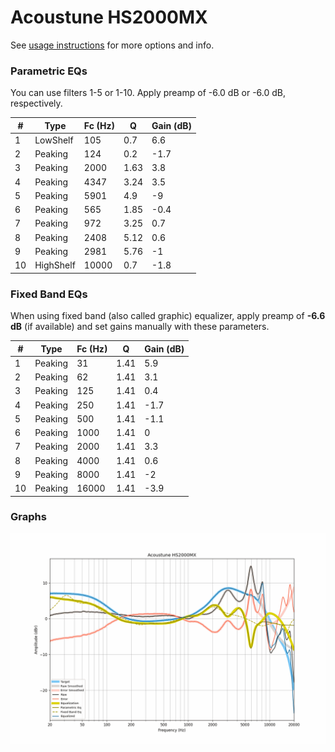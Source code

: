 # Acoustune HS2000MX
See [usage instructions](https://github.com/jaakkopasanen/AutoEq#usage) for more options and info.

### Parametric EQs
You can use filters 1-5 or 1-10. Apply preamp of -6.0 dB or -6.0 dB, respectively.

|   # | Type      |   Fc (Hz) |    Q |   Gain (dB) |
|-----|-----------|-----------|------|-------------|
|   1 | LowShelf  |       105 | 0.7  |         6.6 |
|   2 | Peaking   |       124 | 0.2  |        -1.7 |
|   3 | Peaking   |      2000 | 1.63 |         3.8 |
|   4 | Peaking   |      4347 | 3.24 |         3.5 |
|   5 | Peaking   |      5901 | 4.9  |        -9   |
|   6 | Peaking   |       565 | 1.85 |        -0.4 |
|   7 | Peaking   |       972 | 3.25 |         0.7 |
|   8 | Peaking   |      2408 | 5.12 |         0.6 |
|   9 | Peaking   |      2981 | 5.76 |        -1   |
|  10 | HighShelf |     10000 | 0.7  |        -1.8 |

### Fixed Band EQs
When using fixed band (also called graphic) equalizer, apply preamp of **-6.6 dB** (if available) and set gains manually with these parameters.

|   # | Type    |   Fc (Hz) |    Q |   Gain (dB) |
|-----|---------|-----------|------|-------------|
|   1 | Peaking |        31 | 1.41 |         5.9 |
|   2 | Peaking |        62 | 1.41 |         3.1 |
|   3 | Peaking |       125 | 1.41 |         0.4 |
|   4 | Peaking |       250 | 1.41 |        -1.7 |
|   5 | Peaking |       500 | 1.41 |        -1.1 |
|   6 | Peaking |      1000 | 1.41 |         0   |
|   7 | Peaking |      2000 | 1.41 |         3.3 |
|   8 | Peaking |      4000 | 1.41 |         0.6 |
|   9 | Peaking |      8000 | 1.41 |        -2   |
|  10 | Peaking |     16000 | 1.41 |        -3.9 |

### Graphs
![](./Acoustune%20HS2000MX.png)
